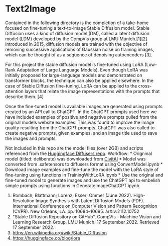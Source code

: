 # Text2Image

Contained in the following directory is the completion of a take-home focused on fine-tuning a text-to-image Stable Diffusion model. 
Stable Diffusion uses a kind of diffusion model (DM), called a latent diffusion model (LDM) developed by the CompVis group at LMU Munich.[1][2] Introduced in 2015, diffusion models are trained with the objective of removing successive applications of Gaussian noise on training images, which can be thought of as a sequence of denoising autoencoders [3]. 

For this project the stable diffusion model is fine-tuned using LoRA (Low-Rank Adaptation of Large Language Models). Even though LoRA was initially proposed for large-language models and demonstrated on transformer blocks, the technique can also be applied elsewhere. In the case of Stable Diffusion fine-tuning, LoRA can be applied to the cross-attention layers that relate the image representations with the prompts that describe them. [4] 

Once the fine-tuned model is available images are generated using prompts created by an API call to ChatGPT. In the ChatGPT prompts used here we have included examples of positive and negative prompts pulled from the original models website examples. This was found to improve the image quality resulting from the ChatGPT prompts. ChatGPT was also called to create negative prompts, given examples, and an image title used to save the images and prompts. 

Not included in this repo are the model files (over 2GB) and scripts referenced from the [Huggingface Diffusers repo](https://github.com/huggingface/diffusers/tree/main). 
Workflow:
    * Origninal model (titled: deliberate) was downloaded from [CivitAI](https://civitai.com/models/4823/deliberate)
    * Model was converted from .safetensors to diffusers format using ConvertModel.ipynb
    * Download image examples and fine-tune the model with the LoRA style of fine-tuning using functions in TrainingWithLoRA.ipynb
    * Use the original and fine-tuned model to generate images and use the ChatGPT api to embelish simple prompts using functions in GenerateImageChatGPT.ipynb






1) Rombach; Blattmann; Lorenz; Esser; Ommer (June 2022). High-Resolution Image Synthesis with Latent Diffusion Models (PDF). International Conference on Computer Vision and Pattern Recognition (CVPR). New Orleans, LA. pp. 10684–10695. arXiv:2112.10752
2) "Stable Diffusion Repository on GitHub". CompVis - Machine Vision and Learning Research Group, LMU Munich. 17 September 2022. Retrieved 17 September 2022.
3) https://en.wikipedia.org/wiki/Stable_Diffusion
4) https://huggingface.co/blog/lora
